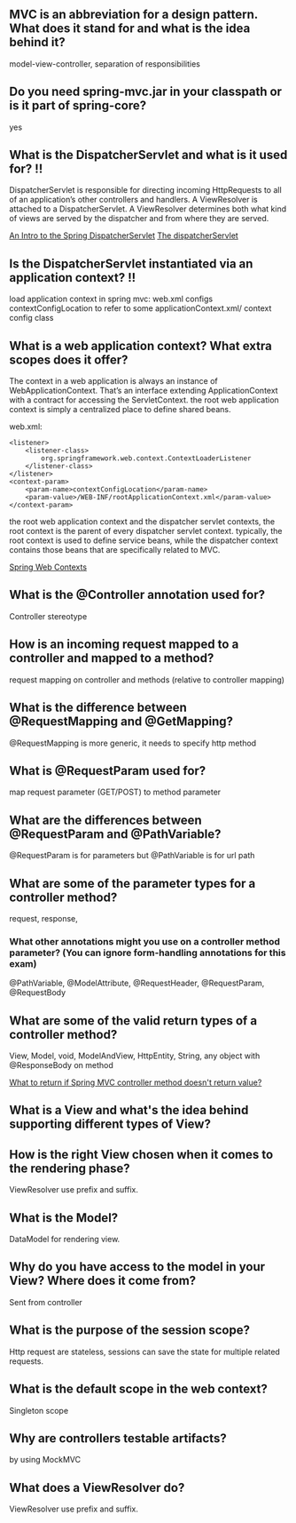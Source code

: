 ## MVC is an abbreviation for a design pattern. What does it stand for and what is the idea behind it?
model-view-controller, separation of responsibilities
## Do you need spring-mvc.jar in your classpath or is it part of spring-core?
yes
## What is the DispatcherServlet and what is it used for? !!
DispatcherServlet is responsible for directing incoming HttpRequests to all of an application’s other controllers and handlers.
A ViewResolver is attached to a DispatcherServlet.
A ViewResolver determines both what kind of views are served by the dispatcher and from where they are served.

[An Intro to the Spring DispatcherServlet](https://www.baeldung.com/spring-dispatcherservlet)
[The dispatcherServlet](https://docs.spring.io/spring/docs/3.0.0.M3/reference/html/ch16s02.html)
 
## Is the DispatcherServlet instantiated via an application context? !!

load application context in spring mvc:
web.xml configs contextConfigLocation to refer to some applicationContext.xml/ context config class

## What is a web application context? What extra scopes does it offer?
The context in a web application is always an instance of WebApplicationContext. 
That’s an interface extending ApplicationContext with a contract for accessing the ServletContext.
the root web application context is simply a centralized place to define shared beans.

web.xml:
~~~~
<listener>
    <listener-class>
        org.springframework.web.context.ContextLoaderListener
    </listener-class>
</listener>
<context-param>
    <param-name>contextConfigLocation</param-name>
    <param-value>/WEB-INF/rootApplicationContext.xml</param-value>
</context-param>
~~~~

the root web application context and the dispatcher servlet contexts, the root context is the parent of every dispatcher servlet context.
typically, the root context is used to define service beans, while the dispatcher context contains those beans that are specifically related to MVC.

[Spring Web Contexts](https://www.baeldung.com/spring-web-contexts)

## What is the @Controller annotation used for?
Controller stereotype

## How is an incoming request mapped to a controller and mapped to a method?
request mapping on controller and methods (relative to controller mapping)

## What is the difference between @RequestMapping and @GetMapping?
@RequestMapping is more generic, it needs to specify http method

## What is @RequestParam used for?
map request parameter (GET/POST) to method parameter

## What are the differences between @RequestParam and @PathVariable?
@RequestParam is for parameters but @PathVariable is for url path

## What are some of the parameter types for a controller method?
request, response, 

### What other annotations might you use on a controller method parameter? (You can ignore form-handling annotations for this exam)
@PathVariable, @ModelAttribute, @RequestHeader, @RequestParam, @RequestBody

## What are some of the valid return types of a controller method?
View, Model, void, ModelAndView, HttpEntity, String, any object with @ResponseBody on method

[What to return if Spring MVC controller method doesn't return value?](https://stackoverflow.com/a/12839817)

## What is a View and what's the idea behind supporting different types of View?
## How is the right View chosen when it comes to the rendering phase?
ViewResolver use prefix and suffix.

## What is the Model?
DataModel for rendering view.

## Why do you have access to the model in your View? Where does it come from?
Sent from controller

## What is the purpose of the session scope?
Http request are stateless, sessions can save the state for multiple related requests.

## What is the default scope in the web context?
Singleton scope

## Why are controllers testable artifacts?
by using MockMVC

## What does a ViewResolver do?
ViewResolver use prefix and suffix.